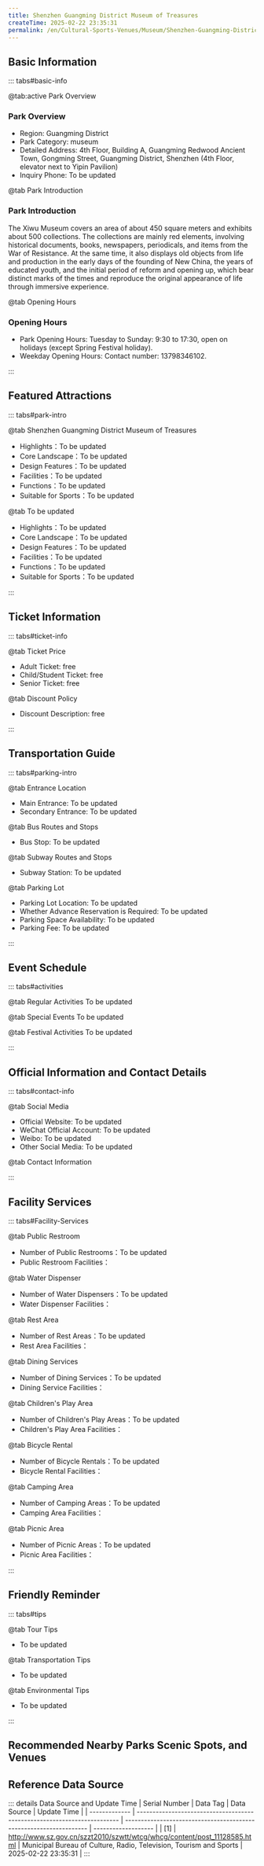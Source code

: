 ```yaml
---
title: Shenzhen Guangming District Museum of Treasures
createTime: 2025-02-22 23:35:31
permalink: /en/Cultural-Sports-Venues/Museum/Shenzhen-Guangming-District-Treasure-Museum/
---
```



<script setup>
import ImageSwiper from '/.vuepress/theme/components/ImageSwiper.vue'
// 轮播图数据
const swiperItems = [
    {
                link: 'http://www.sz.gov.cn/img/4/4097/4097439/11128585.jpg',
                title: 'Shenzhen Guangming District Museum of Treasures',
                description: 'The Xiwu Museum covers an area of about 450 square meters and exhibits about 500 collections. The co...',
                author: 'Municipal Bureau of Culture, Radio, Television, Tourism and Sports',
                date: '2025/02/23'
                },
  {
                link: 'http://www.sz.gov.cn/img/4/4097/4097439/11128585.jpg',
                title: 'Shenzhen Guangming District Museum of Treasures',
                description: 'The Xiwu Museum covers an area of about 450 square meters and exhibits about 500 collections. The co...',
                author: 'Municipal Bureau of Culture, Radio, Television, Tourism and Sports',
                date: '2025/02/23'
                }
]
// 配置项
const swiperConfig = {
  height: 500,
  showInfo: true
}
</script>
<!-- 轮播图组件 -->
<ImageSwiper :items="swiperItems" :config="swiperConfig" />



## Basic Information

::: tabs#basic-info

@tab:active Park Overview
### Park Overview
- Region: Guangming District
- Park Category: museum
- Detailed Address: 4th Floor, Building A, Guangming Redwood Ancient Town, Gongming Street, Guangming District, Shenzhen (4th Floor, elevator next to Yipin Pavilion)
- Inquiry Phone: To be updated

@tab Park Introduction
### Park Introduction
The Xiwu Museum covers an area of about 450 square meters and exhibits about 500 collections. The collections are mainly red elements, involving historical documents, books, newspapers, periodicals, and items from the War of Resistance. At the same time, it also displays old objects from life and production in the early days of the founding of New China, the years of educated youth, and the initial period of reform and opening up, which bear distinct marks of the times and reproduce the original appearance of life through immersive experience.

@tab Opening Hours
### Opening Hours
- Park Opening Hours: Tuesday to Sunday: 9:30 to 17:30, open on holidays (except Spring Festival holiday).
- Weekday Opening Hours: Contact number: 13798346102.

:::

## Featured Attractions

::: tabs#park-intro

@tab Shenzhen Guangming District Museum of Treasures
<ImageCard
image="http://www.sz.gov.cn/img/4/4097/4097439/11128585.jpg"
    title="Shenzhen Guangming District Museum of Treasures"
    description="The Xiwu Museum covers an area of about 450 square meters and exhibits about 500 collections. The collections are mainly red elements, involving historical documents, books, newspapers, periodicals, and items from the War of Resistance. At the same time, it also displays old objects from life and production in the early days of the founding of New China, the years of educated youth, and the initial period of reform and opening up, which bear distinct marks of the times and reproduce the original appearance of life through immersive experience."
    date=""
    author="Municipal Bureau of Culture, Radio, Television, Tourism and Sports"
/>


- Highlights：To be updated
- Core Landscape：To be updated
- Design Features：To be updated
- Facilities：To be updated
- Functions：To be updated
- Suitable for Sports：To be updated

@tab To be updated
<ImageCard
image="http://www.sz.gov.cn/img/4/4097/4097439/11128585.jpg"
    title="Shenzhen Guangming District Museum of Treasures"
    description="The Xiwu Museum covers an area of about 450 square meters and exhibits about 500 collections. The collections are mainly red elements, involving historical documents, books, newspapers, periodicals, and items from the War of Resistance. At the same time, it also displays old objects from life and production in the early days of the founding of New China, the years of educated youth, and the initial period of reform and opening up, which bear distinct marks of the times and reproduce the original appearance of life through immersive experience."
    date=""
    author="Municipal Bureau of Culture, Radio, Television, Tourism and Sports"
/>


- Highlights：To be updated
- Core Landscape：To be updated
- Design Features：To be updated
- Facilities：To be updated
- Functions：To be updated
- Suitable for Sports：To be updated

:::

## Ticket Information

::: tabs#ticket-info

@tab Ticket Price
- Adult Ticket: free
- Child/Student Ticket: free
- Senior Ticket: free

@tab Discount Policy
- Discount Description: free

:::

## Transportation Guide

::: tabs#parking-intro

@tab Entrance Location
- Main Entrance: To be updated
- Secondary Entrance: To be updated

@tab Bus Routes and Stops
- Bus Stop: To be updated

@tab Subway Routes and Stops
- Subway Station: To be updated

@tab Parking Lot
- Parking Lot Location: To be updated
- Whether Advance Reservation is Required: To be updated
- Parking Space Availability: To be updated
- Parking Fee: To be updated

:::

## Event Schedule

::: tabs#activities

@tab Regular Activities
To be updated

@tab Special Events
To be updated

@tab Festival Activities
To be updated

:::

## Official Information and Contact Details

::: tabs#contact-info

@tab Social Media
- Official Website: To be updated
- WeChat Official Account: To be updated
- Weibo: To be updated
- Other Social Media: To be updated

@tab Contact Information

:::

## Facility Services

::: tabs#Facility-Services

@tab Public Restroom
- Number of Public Restrooms：To be updated
- Public Restroom Facilities：

@tab Water Dispenser
- Number of Water Dispensers：To be updated
- Water Dispenser Facilities：

@tab Rest Area
- Number of Rest Areas：To be updated
- Rest Area Facilities：

@tab Dining Services
- Number of Dining Services：To be updated
- Dining Service Facilities：

@tab Children's Play Area
- Number of Children's Play Areas：To be updated
- Children's Play Area Facilities：

@tab Bicycle Rental
- Number of Bicycle Rentals：To be updated
- Bicycle Rental Facilities：

@tab Camping Area
- Number of Camping Areas：To be updated
- Camping Area Facilities：

@tab Picnic Area
- Number of Picnic Areas：To be updated
- Picnic Area Facilities：

:::

## Friendly Reminder

::: tabs#tips

@tab Tour Tips
- To be updated

@tab Transportation Tips
- To be updated

@tab Environmental Tips
- To be updated

:::

## Recommended Nearby Parks Scenic Spots, and Venues

<CardGrid>
  <ImageCard
        image="https://cn.bing.com/th?id=OHR.AlfanzinaLighthouse_ZH-CN9704515669_1920x1080.webp"
        title="Shenzhen Yinxiu Golf Museum"
        description="To be updated"
        href="/en/Cultural-Sports-Venues/Art-Gallery/Shenzhen-Art-Museum/"
        author="To be updated"
        date="2025/01/02"
      />
      <ImageCard
        image="https://cn.bing.com/th?id=OHR.AlfanzinaLighthouse_ZH-CN9704515669_1920x1080.webp"
        title="Shenzhen Yinxiu Golf Museum"
        description="To be updated"
        href="/en/Cultural-Sports-Venues/Art-Gallery/Shenzhen-Art-Museum/"
        author="To be updated"
        date="2025/01/02"
      />
    </CardGrid>


## Reference Data Source

::: details Data Source and Update Time
| Serial Number | Data Tag                                                                 | Data Source                                                        | Update Time         |
| ------------- | ------------------------------------------------------------------------ | ------------------------------------------------------------------ | ------------------- |
| [1]           | http://www.sz.gov.cn/szzt2010/szwtt/wtcg/whcg/content/post_11128585.html | Municipal Bureau of Culture, Radio, Television, Tourism and Sports | 2025-02-22 23:35:31 |
:::

